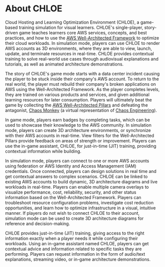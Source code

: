 # About CHLOE

Cloud Hosting and Learning Optimization Environment (CHLOE), a game-based
training simulation for visual learners. CHLOE's single-player, story-driven
game teaches learners core AWS services, concepts, and best practices, and how
to use the
[AWS Well-Architected Framework](https://aws.amazon.com/architecture/well-architected/)
to optimize their cloud workloads. In simulation mode, players can use CHLOE to
render AWS accounts as 3D environments, where they are able to view, launch,
update, and terminate resources in real-time. CHLOE provides contextual training
to solve real-world use cases through audiovisual explanations and tutorials, as
well as animated architecture demonstrations.

The story of CHLOE's game mode starts with a data center incident causing the
player to be stuck inside their company's AWS account. To return to the real
world, the player must rebuild their company's broken applications on AWS using
the Well-Architected Framework. As the player completes levels, they are trained
on various products and services, and given additional learning resources for
later consumption. Players will ultimately beat the game by collecting the
[AWS Well-Architected Pillars](https://docs.aws.amazon.com/wellarchitected/latest/framework/the-pillars-of-the-framework.html)
and defeating the antagonist,
[Chaos Monkey](https://netflix.github.io/chaosmonkey/) (a virtual representation
of [Chaos Engineering](https://principlesofchaos.org/)).

In game mode, players earn badges by completing tasks, which can be used to
showcase their knowledge to the AWS community. In simulation mode, players can
create 3D architecture environments, or synchronize with their AWS accounts in
real-time. View filters for the Well-Architected Pillars provide feedback on
areas of strength or improvement. Players can use the in-game assistant, CHLOE,
for just-in-time (JIT) training, providing contextual information while
building.

In simulation mode, players can connect to one or more AWS accounts using
federation or AWS Identity and Access Management (IAM) credentials. Once
connected, players can design solutions in real time and get contextual answers
to complex scenarios. CHLOE can be linked to existing AWS accounts to build
dynamic, 3D architecture diagrams and live workloads in real-time. Players can
enable multiple camera overlays to visualize performance, cost, reliability,
security, and other status information based on the Well-Architected Framework.
Players can troubleshoot resource configuration problems, investigate cost
reduction opportunities, and learn how to optimize infrastructure in a visual,
intuitive manner. If players do not wish to connect CHLOE to their account,
simulation mode can be used to create 3D architecture diagrams for reference and
decision-making.

CHLOE provides just-in-time (JIT) training, giving access to the right
information exactly when a player needs it while configuring their workloads.
Using an in-game assistant named CHLOE, players can get contextual advice and
information related to specific tasks they are performing. Players can request
information in the form of audio/text explanations, streaming video, or in-game
architecture demonstrations.

